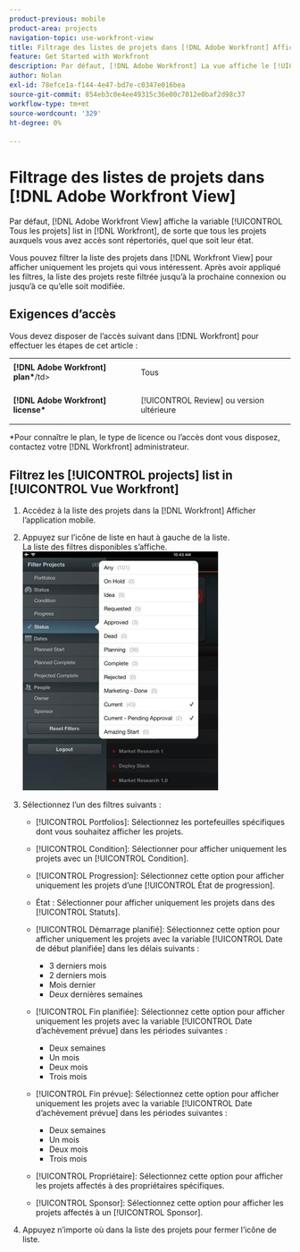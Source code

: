 ```yaml
---
product-previous: mobile
product-area: projects
navigation-topic: use-workfront-view
title: Filtrage des listes de projets dans [!DNL Adobe Workfront] Affichage
feature: Get Started with Workfront
description: Par défaut, [!DNL Adobe Workfront] La vue affiche le [!UICONTROL Tous les projets] list in [!DNL Workfront], de sorte que tous les projets auxquels vous avez accès sont répertoriés, quel que soit leur état.
author: Nolan
exl-id: 78efce1a-f144-4e47-bd7e-c0347e016bea
source-git-commit: 854eb3c0e4ee49315c36e00c7012e0baf2d98c37
workflow-type: tm+mt
source-wordcount: '329'
ht-degree: 0%

---
```


# Filtrage des listes de projets dans [!DNL Adobe Workfront View]

Par défaut, [!DNL Adobe Workfront View] affiche la variable [!UICONTROL Tous les projets] list in [!DNL Workfront], de sorte que tous les projets auxquels vous avez accès sont répertoriés, quel que soit leur état.

Vous pouvez filtrer la liste des projets dans [!DNL Workfront View] pour afficher uniquement les projets qui vous intéressent. Après avoir appliqué les filtres, la liste des projets reste filtrée jusqu’à la prochaine connexion ou jusqu’à ce qu’elle soit modifiée.

## Exigences d’accès

Vous devez disposer de l’accès suivant dans [!DNL Workfront] pour effectuer les étapes de cet article :

<table style="table-layout:auto"> 
 <col> 
 </col> 
 <col> 
 </col> 
 <tbody> 
  <tr> 
   <td role="rowheader"><strong>[!DNL Adobe Workfront] plan*</strong>/td&gt; 
   <td> <p>Tous</p> </td> 
  </tr> 
  <tr> 
   <td role="rowheader"><strong>[!DNL Adobe Workfront] license*</strong></td> 
   <td> <p>[!UICONTROL Review] ou version ultérieure</p> </td> 
  </tr> 
 </tbody> 
</table>

&#42;Pour connaître le plan, le type de licence ou l’accès dont vous disposez, contactez votre [!DNL Workfront] administrateur.

## Filtrez les [!UICONTROL projects] list in [!UICONTROL Vue Workfront]

1. Accédez à la liste des projets dans la [!DNL Workfront] Afficher l’application mobile.
1. Appuyez sur l’icône de liste en haut à gauche de la liste.\
   La liste des filtres disponibles s’affiche.\
   ![WF_View_filters_050621.jpg](assets/wf-view-filters-050621-350x427.jpg)

1. Sélectionnez l’un des filtres suivants :

   * [!UICONTROL Portfolios]: Sélectionnez les portefeuilles spécifiques dont vous souhaitez afficher les projets.
   * [!UICONTROL Condition]: Sélectionner pour afficher uniquement les projets avec un [!UICONTROL Condition].
   * [!UICONTROL Progression]: Sélectionnez cette option pour afficher uniquement les projets d’une [!UICONTROL État de progression].
   * État : Sélectionner pour afficher uniquement les projets dans des [!UICONTROL Statuts].
   * [!UICONTROL Démarrage planifié]: Sélectionnez cette option pour afficher uniquement les projets avec la variable [!UICONTROL Date de début planifiée] dans les délais suivants :

      * 3 derniers mois
      * 2 derniers mois
      * Mois dernier
      * Deux dernières semaines
   * [!UICONTROL Fin planifiée]: Sélectionnez cette option pour afficher uniquement les projets avec la variable [!UICONTROL Date d’achèvement prévue] dans les périodes suivantes :

      * Deux semaines
      * Un mois
      * Deux mois
      * Trois mois
   * [!UICONTROL Fin prévue]: Sélectionnez cette option pour afficher uniquement les projets avec la variable [!UICONTROL Date d’achèvement prévue] dans les périodes suivantes :

      * Deux semaines
      * Un mois
      * Deux mois
      * Trois mois
   * [!UICONTROL Propriétaire]: Sélectionnez cette option pour afficher les projets affectés à des propriétaires spécifiques.
   * [!UICONTROL Sponsor]: Sélectionnez cette option pour afficher les projets affectés à un [!UICONTROL Sponsor].




1. Appuyez n’importe où dans la liste des projets pour fermer l’icône de liste.
